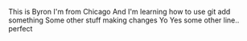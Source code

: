 This is Byron
I'm from Chicago
And I'm learning how to use git add something
Some other stuff
making changes
Yo
Yes some other line.. perfect